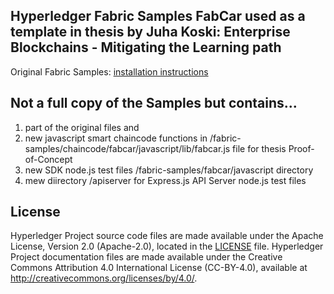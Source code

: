 [//]: # (SPDX-License-Identifier: CC-BY-4.0)

## Hyperledger Fabric Samples FabCar used as a template in thesis by Juha Koski: Enterprise Blockchains - Mitigating the Learning path

Original Fabric Samples: [installation instructions](http://hyperledger-fabric.readthedocs.io/en/latest/install.html)

## Not a full copy of the Samples but contains... 

  1. part of the original files and 
  2. new javascript smart chaincode functions in /fabric-samples/chaincode/fabcar/javascript/lib/fabcar.js file for thesis Proof-of-Concept
  3. new SDK node.js test files /fabric-samples/fabcar/javascript directory
  4. mew diirectory /apiserver for Express.js API Server node.js test files

## License <a name="license"></a>

Hyperledger Project source code files are made available under the Apache
License, Version 2.0 (Apache-2.0), located in the [LICENSE](LICENSE) file.
Hyperledger Project documentation files are made available under the Creative
Commons Attribution 4.0 International License (CC-BY-4.0), available at http://creativecommons.org/licenses/by/4.0/.
